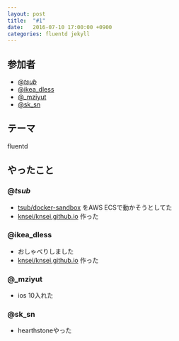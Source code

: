 ```yaml
---
layout: post
title:  "#1"
date:   2016-07-10 17:00:00 +0900
categories: fluentd jekyll
---
```


## 参加者
- [@_tsub_](https://twitter.com/_tsub_)
- [@ikea_dless](https://twitter.com/ikea_dless)
- [@_mziyut](https://twitter.com/_mziyut)
- [@sk_sn](https://twitter.com/sk_sn)

## テーマ
fluentd

## やったこと

### @_tsub_
- [tsub/docker-sandbox](https://github.com/tsub/docker-sandbox) をAWS ECSで動かそうとしてた
- [knsei/knsei.github.io](https://github.com/knsei/knsei.github.io) 作った

### @ikea_dless
- おしゃべりしました
- [knsei/knsei.github.io](https://github.com/knsei/knsei.github.io) 作った

### @_mziyut
- ios 10入れた

### @sk_sn
- hearthstoneやった
